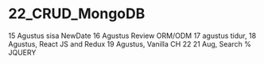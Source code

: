 # 22_CRUD_MongoDB
15 Agustus sisa NewDate
16 Agustus Review ORM/ODM
17 agustus tidur,
18 Agustus, React JS and Redux
19 Agustus, Vanilla CH 22
21 Aug, Search % JQUERY
